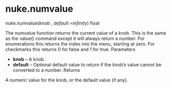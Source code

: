 # nuke.numvalue
nuke.numvalue(_knob_ , _default =infinity_)  float

The numvalue function returns the current value of a knob.
This is the same as the value() command except it will always return a number. For enumerations this returns the index into the menu, starting at zero. For checkmarks this returns 0 for false and 1 for true.
Parameters

  * **knob** – A knob.
  * **default** – Optional default value to return if the knob’s value cannot be converted to a number.
Returns

A numeric value for the knob, or the default value (if any).
